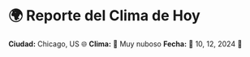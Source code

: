 # 🌍 Reporte del Clima de Hoy

**Ciudad:** Chicago, US 🌐
**Clima:** 🌈 Muy nuboso
**Fecha:** 📅 10, 12, 2024 🚀
